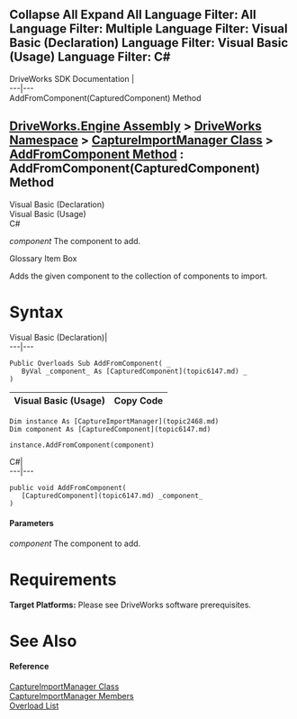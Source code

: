 Collapse All Expand All Language Filter: All  Language Filter: Multiple  Language Filter: Visual Basic (Declaration) Language Filter: Visual Basic (Usage) Language Filter: C#  
---  
DriveWorks SDK Documentation  |   
---|---  
AddFromComponent(CapturedComponent) Method   
  
[DriveWorks.Engine Assembly](topic2156.md) > [DriveWorks Namespace](topic2159.md) > [CaptureImportManager Class](topic2468.md) > [AddFromComponent Method](topic2474.md) : AddFromComponent(CapturedComponent) Method  
---  
  
Visual Basic (Declaration)    
Visual Basic (Usage)    
C# 

_component_
    The component to add.

Glossary Item Box

Adds the given component to the collection of components to import. 

# Syntax

Visual Basic (Declaration)|   
---|---  
      
    
    Public Overloads Sub AddFromComponent( _
       ByVal _component_ As [CapturedComponent](topic6147.md) _
    )   
  
Visual Basic (Usage)| Copy Code  
---|---  
      
    
    Dim instance As [CaptureImportManager](topic2468.md)
    Dim component As [CapturedComponent](topic6147.md)
     
    instance.AddFromComponent(component)  
  
C#|   
---|---  
      
    
    public void AddFromComponent( 
       [CapturedComponent](topic6147.md) _component_
    )  
  
#### Parameters

 _component_
    The component to add.

# Requirements

**Target Platforms:** Please see DriveWorks software prerequisites.

# See Also

#### Reference

[CaptureImportManager Class](topic2468.md)   
[CaptureImportManager Members](topic2469.md)   
[Overload List](topic2474.md)


